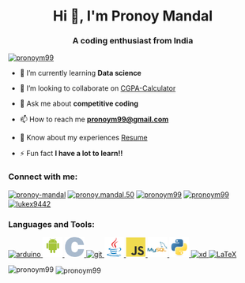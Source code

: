 <h1 align="center">Hi 👋, I'm Pronoy Mandal</h1>
<h3 align="center">A coding enthusiast from India</h3>

<p align="left"> <a href="https://github.com/ryo-ma/github-profile-trophy"><img src="https://github-profile-trophy.vercel.app/?username=pronoym99&theme=onedark&margin-w=15" alt="pronoym99" /></a> </p>

- 🌱 I’m currently learning **Data science**

- 👯 I’m looking to collaborate on [CGPA-Calculator](https://github.com/pronoym99/CGPA-Calculator)

- 💬 Ask me about **competitive coding**

- 📫 How to reach me **pronoym99@gmail.com**

- 📄 Know about my experiences [Resume](https://drive.google.com/file/d/1R3sRehB560m9W61lmrE8Wjh-M69R581W/view?usp=sharing)

- ⚡ Fun fact **I have a lot to learn!!**

<p align="left">
<h3 align="left">Connect with me:</h3>
<a href="https://linkedin.com/in/pronoy-mandal" target="blank"><img align="center" src="https://cdn.worldvectorlogo.com/logos/linkedin-icon-2.svg" alt="pronoy-mandal" height="30" width="40" /></a>
<a href="https://fb.com/pronoy.mandal.50" target="blank"><img align="center" src="https://cdn.worldvectorlogo.com/logos/facebook-3.svg" alt="pronoy.mandal.50" height="30" width="40" /></a>
<a href="https://instagram.com/pronoym99" target="blank"><img align="center" src="https://cdn.worldvectorlogo.com/logos/instagram-2-1.svg" alt="pronoym99" height="30" width="40" /></a>
<a href="https://www.codechef.com/users/pronoym99" target="blank"><img align="center" src="https://avatars1.githubusercontent.com/u/11960354?s=460&v=4" alt="pronoym99" height="30" width="40" /></a>
<a href="https://www.hackerrank.com/lukex9442" target="blank"><img align="center" src="https://cdn.worldvectorlogo.com/logos/hackerrank.svg" alt="lukex9442" height="30" width="40" /></a>
</p>

<h3 align="left">Languages and Tools:</h3>
<p align="left"> <a href="https://www.arduino.cc/" target="_blank"> <img src="https://cdn.worldvectorlogo.com/logos/arduino-1.svg" alt="arduino" width="40" height="40"/> </a>
<a href="https://developer.android.com" target="_blank"> <img src="https://raw.githubusercontent.com/devicons/devicon/master/icons/android/android-original-wordmark.svg" alt="android" width="40" height="40"/> </a> <a href="https://www.cprogramming.com/" target="_blank"> <img src="https://raw.githubusercontent.com/devicons/devicon/master/icons/c/c-original.svg" alt="c" width="40" height="40"/> </a> <a href="https://git-scm.com/" target="_blank"> <img src="https://www.vectorlogo.zone/logos/git-scm/git-scm-icon.svg" alt="git" width="40" height="40"/> </a> <a href="https://www.java.com" target="_blank"> <img src="https://raw.githubusercontent.com/devicons/devicon/master/icons/java/java-original.svg" alt="java" width="40" height="40"/> </a> <a href="https://developer.mozilla.org/en-US/docs/Web/JavaScript" target="_blank"> <img src="https://raw.githubusercontent.com/devicons/devicon/master/icons/javascript/javascript-original.svg" alt="javascript" width="40" height="40"/> </a> <a href="https://www.mysql.com/" target="_blank"> <img src="https://raw.githubusercontent.com/devicons/devicon/master/icons/mysql/mysql-original-wordmark.svg" alt="mysql" width="40" height="40"/> </a> <a href="https://www.python.org" target="_blank"> <img src="https://raw.githubusercontent.com/devicons/devicon/master/icons/python/python-original.svg" alt="python" width="40" height="40"/> </a> <a href="https://www.adobe.com/products/xd.html" target="_blank"> <img src="https://cdn.worldvectorlogo.com/logos/adobe-xd.svg" alt="xd" width="40" height="40"/> </a> <a href="https://www.latex-project.org/" target="_blank"> <img src="https://cdn.worldvectorlogo.com/logos/latex.svg" alt="LaTeX" width="40" height="40"/> </a> </p>

<p><img align="left" src="https://github-readme-stats.vercel.app/api/top-langs/?username=pronoym99&layout=compact" alt="pronoym99" /></p>

<p>&nbsp;<img align="center" src="https://github-readme-stats.vercel.app/api?username=pronoym99&show_icons=true" alt="pronoym99" /></p>
